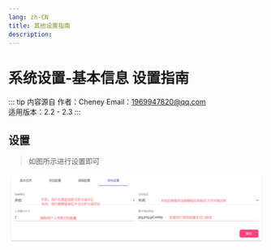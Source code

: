 ```yaml
---
lang: zh-CN
title: 其他设置指南
description: 
---
```

# 系统设置-基本信息 设置指南

::: tip 内容源自
作者：Cheney 
Email：1969947820@qq.com  
适用版本：2.2 - 2.3
:::

## 设置

>如图所示进行设置即可
> 
![](../../../Images/Docs/V2/FastSetting/OtherSetting/1.png)

